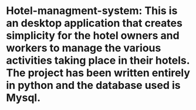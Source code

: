 # Hotel-managment-system: This is an desktop application that creates simplicity for the hotel owners and workers to manage the various activities taking place in their hotels. The project has been written entirely in python and the database used is Mysql. 

